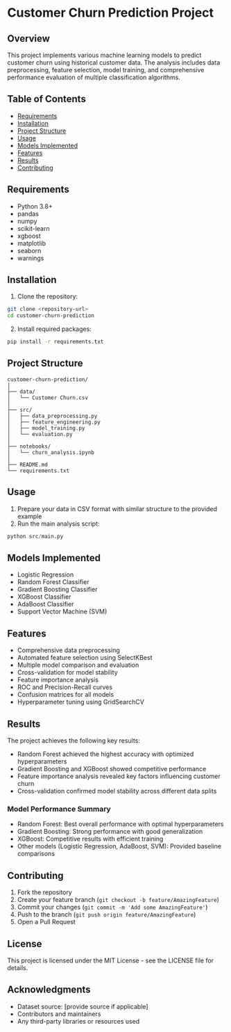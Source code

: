 # Customer Churn Prediction Project

## Overview
This project implements various machine learning models to predict customer churn using historical customer data. The analysis includes data preprocessing, feature selection, model training, and comprehensive performance evaluation of multiple classification algorithms.

## Table of Contents
- [Requirements](#requirements)
- [Installation](#installation)
- [Project Structure](#project-structure)
- [Usage](#usage)
- [Models Implemented](#models-implemented)
- [Features](#features)
- [Results](#results)
- [Contributing](#contributing)

## Requirements
- Python 3.8+
- pandas
- numpy
- scikit-learn
- xgboost
- matplotlib
- seaborn
- warnings

## Installation
1. Clone the repository:
```bash
git clone <repository-url>
cd customer-churn-prediction
```

2. Install required packages:
```bash
pip install -r requirements.txt
```

## Project Structure
```
customer-churn-prediction/
│
├── data/
│   └── Customer Churn.csv
│
├── src/
│   ├── data_preprocessing.py
│   ├── feature_engineering.py
│   ├── model_training.py
│   └── evaluation.py
│
├── notebooks/
│   └── churn_analysis.ipynb
│
├── README.md
└── requirements.txt
```

## Usage
1. Prepare your data in CSV format with similar structure to the provided example
2. Run the main analysis script:
```python
python src/main.py
```

## Models Implemented
- Logistic Regression
- Random Forest Classifier
- Gradient Boosting Classifier
- XGBoost Classifier
- AdaBoost Classifier
- Support Vector Machine (SVM)

## Features
- Comprehensive data preprocessing
- Automated feature selection using SelectKBest
- Multiple model comparison and evaluation
- Cross-validation for model stability
- Feature importance analysis
- ROC and Precision-Recall curves
- Confusion matrices for all models
- Hyperparameter tuning using GridSearchCV

## Results
The project achieves the following key results:
- Random Forest achieved the highest accuracy with optimized hyperparameters
- Gradient Boosting and XGBoost showed competitive performance
- Feature importance analysis revealed key factors influencing customer churn
- Cross-validation confirmed model stability across different data splits

### Model Performance Summary
- Random Forest: Best overall performance with optimal hyperparameters
- Gradient Boosting: Strong performance with good generalization
- XGBoost: Competitive results with efficient training
- Other models (Logistic Regression, AdaBoost, SVM): Provided baseline comparisons

## Contributing
1. Fork the repository
2. Create your feature branch (`git checkout -b feature/AmazingFeature`)
3. Commit your changes (`git commit -m 'Add some AmazingFeature'`)
4. Push to the branch (`git push origin feature/AmazingFeature`)
5. Open a Pull Request

## License
This project is licensed under the MIT License - see the LICENSE file for details.

## Acknowledgments
- Dataset source: [provide source if applicable]
- Contributors and maintainers
- Any third-party libraries or resources used
